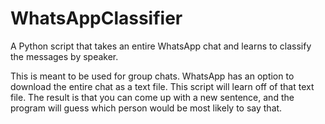 # WhatsAppClassifier
A Python script that takes an entire WhatsApp chat and learns to classify the messages by speaker.

This is meant to be used for group chats. WhatsApp has an option to download the entire chat as a text file. This script will learn off of that text file. The result is that you can come up with a new sentence, and the program will guess which person would be most likely to say that. 
